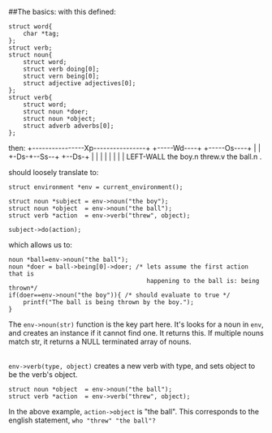 ##The basics:
with this defined:

	struct word{
		char *tag;
	};
	struct verb;
	struct noun{
		struct word;
		struct verb doing[0];
		struct vern being[0];
		struct adjective adjectives[0];
	};
	struct verb{
		struct word;
		struct noun *doer;
		struct noun *object;
		struct adverb adverbs[0];
	};
then:
		+----------------Xp----------------+
		+-----Wd----+      +-----Os----+   |
		|      +-Ds-+--Ss--+     +--Ds-+   |
		|      |    |      |     |     |   |
	LEFT-WALL the boy.n threw.v the ball.n . 

should loosely translate to:

	struct environment *env = current_environment();
	
	struct noun *subject = env->noun("the boy");
	struct noun *object  = env->noun("the ball");
	struct verb *action  = env->verb("threw", object);
	
	subject->do(action);

which allows us to:

	noun *ball=env->noun("the ball");
	noun *doer = ball->being[0]->doer; /* lets assume the first action that is
										  happening to the ball is: being thrown*/
	if(doer==env->noun("the boy")){ /* should evaluate to true */
		printf("The ball is being thrown by the boy.");
	}

The `env->noun(str)` function is the key part here. It's looks for a noun in `env`, 
and creates an instance if it cannot find one. It returns this. If multiple nouns
match str, it returns a NULL terminated array of nouns.<br /><br />

`env->verb(type, object)` creates a new verb with type, and sets object to be the
verb's object.

	struct noun *object  = env->noun("the ball");
	struct verb *action  = env->verb("threw", object);

In the above example, `action->object` is "the ball". This corresponds to the 
english statement, `who "threw" "the ball"?`